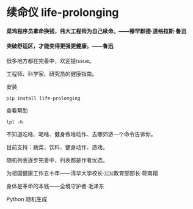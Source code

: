 # 续命仪 life-prolonging

#### 菜鸡程序员拿命换钱，伟大工程师为自己续命。——穆罕默德·道格拉斯·鲁迅
#### 突破舒适区，才能变得更强更健康。——鲁迅

很多地方都在完善中，欢迎提issue。

工程师、科学家、研究员的健康指南。

安装
```shell script
pip install life-prolonging
```

查看帮助
```shell script
lpl -h
```


不知道吃啥、喝啥、健身做啥动作、去哪郊游一个命令告诉你。

目前支持：蔬菜、饮料、健身动作、游戏。

随机列表逐步完善中，列表都是作者优选。

为祖国健康工作五十年——清华大学校长·🇨🇳教育部部长·蒋南翔

身体是革命的本钱——全境守护者·毛泽东

Python 随机生成

